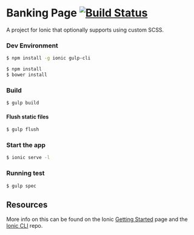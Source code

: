 Banking Page [![Build Status](https://travis-ci.org/automation-test-training/banking-page.svg?branch=master)](https://travis-ci.org/automation-test-training/banking-page)
=====================

A project for Ionic that optionally supports using custom SCSS.

### Dev Environment

```bash
$ npm install -g ionic gulp-cli
```

```bash
$ npm install
$ bower install
```

### Build

```bash
$ gulp build
```

#### Flush static files

```bash
$ gulp flush
```

### Start the app

```bash
$ ionic serve -l
```

### Running test

```bash
$ gulp spec
```




## Resources

More info on this can be found on the Ionic [Getting Started](http://ionicframework.com/getting-started) page and the [Ionic CLI](https://github.com/driftyco/ionic-cli) repo.

